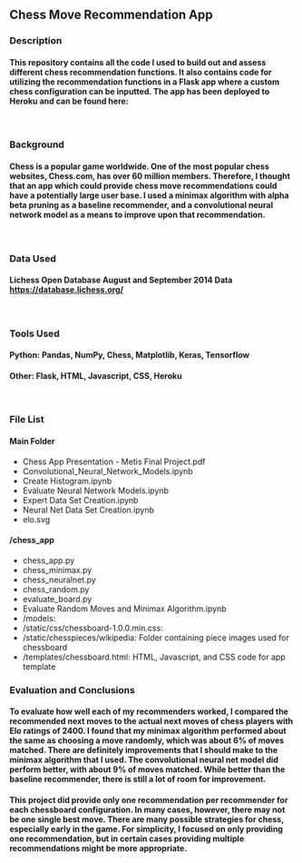 ## Chess Move Recommendation App

### Description
#### This repository contains all the code I used to build out and assess different chess recommendation functions. It also contains code for utilizing the recommendation functions in a Flask app where a custom chess configuration can be inputted. The app has been deployed to Heroku and can be found here: 
&nbsp;

### Background
#### Chess is a popular game worldwide. One of the most popular chess websites, Chess.com, has over 60 million members. Therefore, I thought that an app which could provide chess move recommendations could have a potentially large user base. I used a minimax algorithm with alpha beta pruning as a baseline recommender, and a convolutional neural network model as a means to improve upon that recommendation.
&nbsp;

### Data Used
#### Lichess Open Database August and September 2014 Data https://database.lichess.org/
&nbsp;

### Tools Used
#### Python: Pandas, NumPy, Chess, Matplotlib, Keras, Tensorflow
#### Other: Flask, HTML, Javascript, CSS, Heroku
&nbsp;

### File List
#### Main Folder
* Chess App Presentation - Metis Final Project.pdf
* Convolutional_Neural_Network_Models.ipynb
* Create Histogram.ipynb
* Evaluate Neural Network Models.ipynb
* Expert Data Set Creation.ipynb
* Neural Net Data Set Creation.ipynb
* elo.svg
#### /chess_app
* chess_app.py
* chess_minimax.py
* chess_neuralnet.py
* chess_random.py
* evaluate_board.py
* Evaluate Random Moves and Minimax Algorithm.ipynb
* /models: 
* /static/css/chessboard-1.0.0.min.css: 
* /static/chesspieces/wikipedia: Folder containing piece images used for chessboard
* /templates/chessboard.html: HTML, Javascript, and CSS code for app template
&nbsp;

### Evaluation and Conclusions
#### To evaluate how well each of my recommenders worked, I compared the recommended next moves to the actual next moves of chess players with Elo ratings of 2400. I found that my minimax algorithm performed about the same as choosing a move randomly, which was about 6% of moves matched. There are definitely improvements that I should make to the minimax algorithm that I used. The convolutional neural net model did perform better, with about 9% of moves matched. While better than the baseline recommender, there is still a lot of room for improvement. 
#### This project did provide only one recommendation per recommender for each chessboard configuration. In many cases, however, there may not be one single best move. There are many possible strategies for chess, especially early in the game. For simplicity, I focused on only providing one recommendation, but in certain cases providing multiple recommendations might be more appropriate. 
